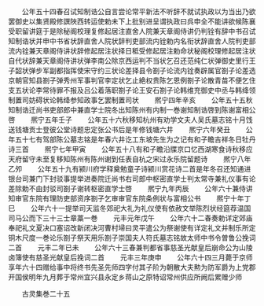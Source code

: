 <!-- { "loadSidebar": true } -->
　　公年五十四春召试知制诰公自言尝论常平新法不听辞不就试执政以为当出乃欲罢御史以集贤殿修譔陜西转运使勅未下上批别进呈谓执政曰呉申全不能讲欲候陈襄受职留讲筵于是除秘阁校理复修起居注直舍人院兼天章阁侍讲仍判铨有辞中书召试知制诰状并申中书省状辞直舍人院状辞判吏部流内铨勅内名衔状辞直舍人院判吏部流内铨兼天章阁侍讲状辞修起居注状择日秪受修起居注勅命状秘阁校理修起居注状自代状辞兼天章阁侍讲状弹李南公除京西运判不当状乞召还范纯仁状弹御史里行王子韶状弹步军副都指挥使宋守约三状论差择县令劄子论流内铨奏辟属官劄子论差选京朝官知县劄子弹秀州军事判官李定状乞止絶权贵陈乞恩例劄子论散青苗不便乞住支五状论李常待罪不报及吕公着落职劄子论王安石劄子论韩维充御史中丞与韩绛领制置司妨碍状论韩绛参知政事乞罢制置司状
　　熈宁四年辛亥
　　公年五十五秋知制诰迁尚书吏部郎中兼直学士院冬出知陈州有内制一巻谢知制诰啓到陈谢富相公啓
　　熈宁五年壬子
　　公年五十六秋移知杭州有劝学文夫人吴氏墓志铭十月饯送钱塘贡士登彼公堂诗题忠定张公书后是年修钱塘六井
　　熈宁六年癸丑
　　公年五十七有驾部陈公墓志铭是年春六井讫工东坡先生为之记有和子瞻吉祥冬日牡丹诗三首
　　熈宁七年甲寅
　　公年五十八有和子瞻沿牒京口忆西湖寒食诗秋移应天府留守未至复移知陈州有陈州谢到任表自杭之宋过永乐院留题诗
　　熈宁八年乙夘
　　公年五十九有颍川府学释奠勉童子诗颍川赏花诗二首是年冬召还知通进银台司兼门下封驳事提举进奏院迁尚书右司郎中枢密直学士判太常寺兼礼仪事有论差除勅不由封驳司劄子谢转枢密直学士啓
　　熈宁九年丙辰
　　公年六十兼侍讲知审官东院有理防吏部资序劄子乞审审官东院条例状与富相公书
　　熈宁十年丁巳
　　公年六十一提举司天监冬郊祀大礼为礼仪使有依赦文举陈烈状经筵荐温国司马公而下三十三士章藁一巻
　　元丰元年戊午
　　公年六十二春奏勅详定郊庙奉祀礼文夏决口塞诏改新闭决河曹村埽曰灵平遣公为祭谢使有详定礼文并制乐所定铜木尺度一巻论乐劄子祭天用乐劄子崇国夫人符氏墓志铭故太师中书令曽鲁公挽词二首
　　元丰二年已未
　　公年六十三春兼判都省事慈圣光献皇后崩命公为山陵卤簿使有慈圣光献皇后挽词二首
　　元丰三年庚申
　　公年六十四三月薨于京师享年六十四赠给事中将终书先圣先师四字付其子阶为朝散大夫勲为防军爵为上党郡开国侯明年九月葬于常州宜兴县永定乡蒋山之原特诏常州供应所阙后累赠少师


　　古灵集巻二十五
